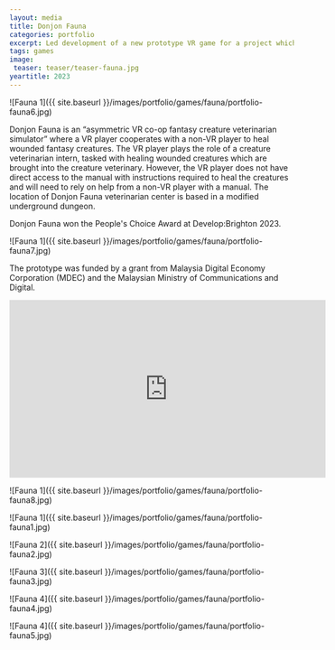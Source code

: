 ```yaml
---
layout: media
title: Donjon Fauna
categories: portfolio
excerpt: Led development of a new prototype VR game for a project which received grant funding from the Malaysian government.
tags: games
image:
 teaser: teaser/teaser-fauna.jpg
yeartitle: 2023
---
```


![Fauna 1]({{ site.baseurl }}/images/portfolio/games/fauna/portfolio-fauna6.jpg)

Donjon Fauna is an “asymmetric VR co-op fantasy creature veterinarian simulator” where a VR player cooperates with a non-VR player to heal wounded fantasy creatures. The VR player plays the role of a creature veterinarian intern, tasked with healing wounded creatures which are brought into the creature veterinary. However, the VR player does not have direct access to the manual with instructions required to heal the creatures and will need to rely on help from a non-VR player with a manual. The location of Donjon Fauna veterinarian center is based in a modified underground dungeon.


Donjon Fauna won the People's Choice Award at Develop:Brighton 2023.

![Fauna 1]({{ site.baseurl }}/images/portfolio/games/fauna/portfolio-fauna7.jpg)

The prototype was funded by a grant from Malaysia Digital Economy Corporation (MDEC) and the Malaysian Ministry of Communications and Digital.

<iframe width="560" height="315" src="https://www.youtube.com/watch?v=zipseFMan6E" title="YouTube video player" frameborder="0" allow="accelerometer; autoplay; clipboard-write; encrypted-media; gyroscope; picture-in-picture" allowfullscreen></iframe>

![Fauna 1]({{ site.baseurl }}/images/portfolio/games/fauna/portfolio-fauna8.jpg)

![Fauna 1]({{ site.baseurl }}/images/portfolio/games/fauna/portfolio-fauna1.jpg)

![Fauna 2]({{ site.baseurl }}/images/portfolio/games/fauna/portfolio-fauna2.jpg)

![Fauna 3]({{ site.baseurl }}/images/portfolio/games/fauna/portfolio-fauna3.jpg)

![Fauna 4]({{ site.baseurl }}/images/portfolio/games/fauna/portfolio-fauna4.jpg)

![Fauna 4]({{ site.baseurl }}/images/portfolio/games/fauna/portfolio-fauna5.jpg)

